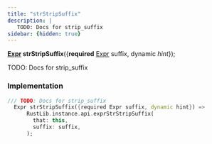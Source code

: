 ```yaml
---
title: "strStripSuffix"
description: |
   TODO: Docs for strip_suffix
sidebar: {hidden: true}
---
```

<span class="dart-code"><strong>[Expr] strStripSuffix</strong>({<span class="nobr"><strong>required</strong> [Expr] suffix</span>, <span class="nobr">dynamic <i>hint</i></span>});</span>

 TODO: Docs for strip_suffix
### Implementation
```dart
/// TODO: Docs for strip_suffix
  Expr strStripSuffix({required Expr suffix, dynamic hint}) =>
      RustLib.instance.api.exprStrStripSuffix(
        that: this,
        suffix: suffix,
      );
```

[Expr]: /reference/classes/expr
[dynamic]: #
